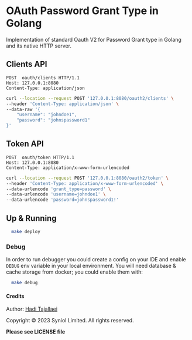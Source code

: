 # OAuth Password Grant Type in Golang
Implementation of standard Oauth V2 for Password Grant type in Golang 
and its native HTTP server.


## Clients API
```text
POST  oauth/clients HTTP/1.1
Host: 127.0.0.1:8080
Content-Type: application/json
```

```bash
curl --location --request POST '127.0.0.1:8080/oauth2/clients' \
--header 'Content-Type: application/json' \
--data-raw '{
    "username": "johndoe1",
    "password": "johnspassword1"
}'
```

## Token API
```text
POST  oauth/token HTTP/1.1
Host: 127.0.0.1:8080
Content-Type: application/x-www-form-urlencoded
```

```bash
curl --location --request POST '127.0.0.1:8080/oauth2/token' \
--header 'Content-Type: application/x-www-form-urlencoded' \
--data-urlencode 'grant_type=password' \
--data-urlencode 'username=johndoe1' \
--data-urlencode 'password=johnspassword1!'
```

## Up & Running

```bash
  make deploy
```


### Debug
In order to run debugger you could create a config on your IDE and enable `DEBUG` env variable in your 
local environment. You will need database & cache storage from docker; you could enable them with:

```bash
  make debug
```



#### Credits
Author: [Hadi Tajallaei](mailto:hadi@syniol.com)

Copyright &copy; 2023 Syniol Limited. All rights reserved.

__Please see LICENSE file__